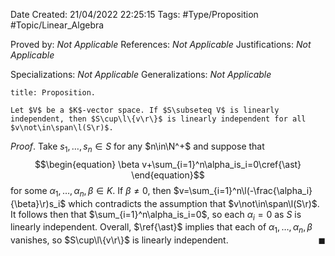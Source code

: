 <div class="topSpace"></div>

Date Created: 21/04/2022 22:25:15
Tags: #Type/Proposition #Topic/Linear_Algebra

Proved by: _Not Applicable_
References: _Not Applicable_
Justifications: _Not Applicable_

Specializations: _Not Applicable_
Generalizations: _Not Applicable_

``` ad-Proposition
title: Proposition.

Let $V$ be a $K$-vector space. If $S\subseteq V$ is linearly independent, then $S\cup\l\{v\r\}$ is linearly independent for all $v\not\in\span\l(S\r)$.

```

_Proof_. Take $s_1,\dots,s_n\in S$ for any $n\in\N^+$ and suppose that
$$\begin{equation}
    \beta v+\sum_{i=1}^n\alpha_is_i=0\cref{\ast}
\end{equation}$$
for some $\alpha_1,\dots,\alpha_n,\beta\in K$. If $\beta\neq0$, then $v=\sum_{i=1}^n\l(-\frac{\alpha_i}{\beta}\r)s_i$ which contradicts the assumption that $v\not\in\span\l(S\r)$. It follows then that $\sum_{i=1}^n\alpha_is_i=0$, so each $\alpha_i=0$ as $S$ is linearly independent. Overall, $\ref{\ast}$ implies that each of $\alpha_1,\dots,\alpha_n,\beta$ vanishes, so $S\cup\l\{v\r\}$ is linearly independent.<span style="float:right;">$\blacksquare$</span>
